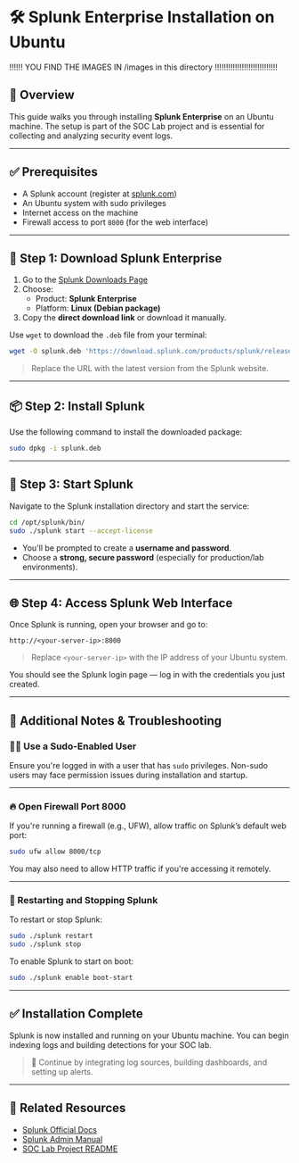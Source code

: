 # 🛠️ Splunk Enterprise Installation on Ubuntu


!!!!!! YOU FIND THE IMAGES IN /images in this directory !!!!!!!!!!!!!!!!!!!!!!!!!!!!
## 📘 Overview

This guide walks you through installing **Splunk Enterprise** on an Ubuntu machine. The setup is part of the SOC Lab project and is essential for collecting and analyzing security event logs.

---

## ✅ Prerequisites

- A Splunk account (register at [splunk.com](https://www.splunk.com))
- An Ubuntu system with sudo privileges
- Internet access on the machine
- Firewall access to port `8000` (for the web interface)

---

## 🔽 Step 1: Download Splunk Enterprise

1. Go to the [Splunk Downloads Page](https://www.splunk.com/en_us/download/splunk-enterprise.html)
2. Choose:
   - Product: **Splunk Enterprise**
   - Platform: **Linux (Debian package)**
3. Copy the **direct download link** or download it manually.

Use `wget` to download the `.deb` file from your terminal:

```bash
wget -O splunk.deb 'https://download.splunk.com/products/splunk/releases/X.X.X/linux/splunk-X.X.X-XXXXXXX-linux-2.6-amd64.deb'
```

> Replace the URL with the latest version from the Splunk website.

---

## 📦 Step 2: Install Splunk

Use the following command to install the downloaded package:

```bash
sudo dpkg -i splunk.deb
```

---

## 🚀 Step 3: Start Splunk

Navigate to the Splunk installation directory and start the service:

```bash
cd /opt/splunk/bin/
sudo ./splunk start --accept-license
```

- You'll be prompted to create a **username and password**.
- Choose a **strong, secure password** (especially for production/lab environments).

---

## 🌐 Step 4: Access Splunk Web Interface

Once Splunk is running, open your browser and go to:

```
http://<your-server-ip>:8000
```

> Replace `<your-server-ip>` with the IP address of your Ubuntu system.

You should see the Splunk login page — log in with the credentials you just created.

---

## 🔧 Additional Notes & Troubleshooting

### 🧑‍💻 Use a Sudo-Enabled User

Ensure you're logged in with a user that has `sudo` privileges. Non-sudo users may face permission issues during installation and startup.

---

### 🔥 Open Firewall Port 8000

If you're running a firewall (e.g., UFW), allow traffic on Splunk’s default web port:

```bash
sudo ufw allow 8000/tcp
```

You may also need to allow HTTP traffic if you're accessing it remotely.

---

### 🔄 Restarting and Stopping Splunk

To restart or stop Splunk:

```bash
sudo ./splunk restart
sudo ./splunk stop
```

To enable Splunk to start on boot:

```bash
sudo ./splunk enable boot-start
```

---

## ✅ Installation Complete

Splunk is now installed and running on your Ubuntu machine. You can begin indexing logs and building detections for your SOC lab.

> 🧪 Continue by integrating log sources, building dashboards, and setting up alerts.

---

## 📎 Related Resources

- [Splunk Official Docs](https://docs.splunk.com/)
- [Splunk Admin Manual](https://docs.splunk.com/Documentation/Splunk/latest/Admin/Adminmanual)
- [SOC Lab Project README](./README.md)
